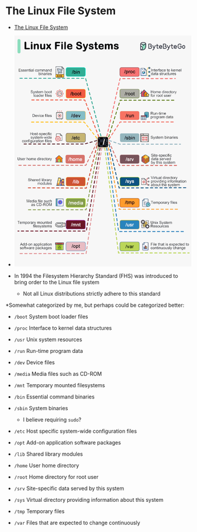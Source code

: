# The Linux File System

- [The Linux File System](https://www.linkedin.com/posts/bytebytego_systemdesign-coding-interviewtips-activity-7207980542296735744-psLQ)
- ![Linux File System](./assets/linux_file_system_1718516473989.gif "Linux File System")

- In 1994 the Filesystem Hierarchy Standard (FHS) was introduced
  to bring order to the Linux file system
    - Not all Linux distributions strictly adhere to this standard

*Somewhat categorized by me, but perhaps could be categorized better:

- `/boot` System boot loader files
- `/proc` Interface to kernel data structures
- `/usr` Unix system resources

- `/run` Run-time program data

- `/dev` Device files
- `/media` Media files such as CD-ROM
- `/mnt` Temporary mounted filesystems

- `/bin` Essential command binaries
- `/sbin` System binaries
  - I believe requiring `sudo`?

- `/etc` Host specific system-wide configuration files
- `/opt` Add-on application software packages
- `/lib` Shared library modules

- `/home` User home directory
- `/root` Home directory for root user

- `/srv` Site-specific data served by this system
- `/sys` Virtual directory providing information about this system

- `/tmp` Temporary files
- `/var` Files that are expected to change continuously
